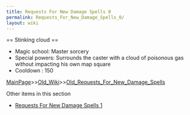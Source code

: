 ```yaml
---
title: Requests For New Damage Spells 0
permalink: Requests_For_New_Damage_Spells_0/
layout: wiki
---
```

== Stinking cloud ==
* Magic school: Master sorcery
* Special powers: Surrounds the caster with a cloud of poisonous gas without impacting his own map square
* Cooldown : 150

[MainPage](/keeperrl_wiki/ "wikilink")>>[Old_Wiki](/keeperrl_wiki/Old_Wiki "wikilink")>>[Old_Requests_For_New_Damage_Spells](/keeperrl_wiki/Old_Requests_For_New_Damage_Spells "wikilink")

Other items in this section
-    [Requests For New Damage Spells 1](/keeperrl_wiki/Requests_For_New_Damage_Spells_1 "wikilink")
